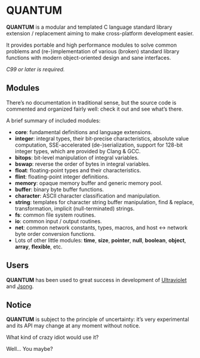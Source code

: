# QUANTUM

**QUANTUM** is a modular and templated C language standard library
extension / replacement aiming to make cross-platform development easier.

It provides portable and high performance modules to solve common problems
and (re-)implementation of various (broken) standard library functions
with modern object-oriented design and sane interfaces.

*C99 or later is required.*

## Modules

There’s no documentation in traditional sense, but the source code is commented
and organized fairly well: check it out and see what’s there.

A brief summary of included modules:

  * **core**: fundamental definitions and language extensions.
  * **integer**: integral types, their bit-precise characteristics,
    absolute value computation, SSE-accelerated (de-)serialization,
    support for 128-bit integer types, which are provided by Clang & GCC.
  * **bitops**: bit-level manipulation of integral variables.
  * **bswap**: reverse the order of bytes in integral variables.
  * **float**: floating-point types and their characteristics.
  * **flint**: floating-point integer definitions.
  * **memory**: opaque memory buffer and generic memory pool.
  * **buffer**: binary byte buffer functions.
  * **character**: ASCII character classification and manipulation.
  * **string**: templates for character string buffer manipulation,
    find & replace, transformation, implicit (null-terminated) strings.
  * **fs**: common file system routines.
  * **io**: common input / output routines.
  * **net**: common network constants, types, macros, and host <-> network
    byte order conversion functions.
  * Lots of other little modules: **time**, **size**, **pointer**, **null**,
    **boolean**, **object**, **array**, **flexible**, etc.

## Users

**QUANTUM** has been used to great success in development of
[Ultraviolet](https://github.com/garnetius/ultraviolet)
and [Jsong](https://github.com/garnetius/jsong).

## Notice

**QUANTUM** is subject to the principle of uncertainty: it’s very experimental
and its API may change at any moment without notice.

What kind of crazy idiot would use it?

Well... You maybe?
